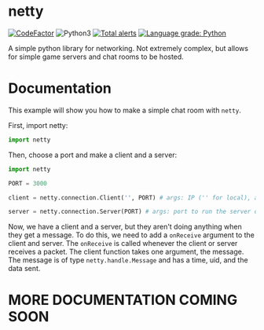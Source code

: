 # netty
[![CodeFactor](https://www.codefactor.io/repository/github/enbyte/netty/badge/main)](https://www.codefactor.io/repository/github/enbyte/netty/overview/main)  ![Python3](https://camo.githubusercontent.com/7bd92a3fe06a0419e93f81a09888a1f8a2ca0837d51dcb739356dddd537c1b73/68747470733a2f2f696d672e736869656c64732e696f2f62616467652f707974686f6e2d332d626c75652e7376673f763d31)
[![Total alerts](https://img.shields.io/lgtm/alerts/g/enbyte/netty.svg?logo=lgtm&logoWidth=18)](https://lgtm.com/projects/g/enbyte/netty/alerts/)
[![Language grade: Python](https://img.shields.io/lgtm/grade/python/g/enbyte/netty.svg?logo=lgtm&logoWidth=18)](https://lgtm.com/projects/g/enbyte/netty/context:python)


A simple python library for networking. Not extremely complex, but allows for simple game servers and chat rooms to be hosted.

# Documentation

This example will show you how to make a simple chat room with `netty`.

First, import netty:
```python
import netty
```
Then, choose a port and make a client and a server:
```python
import netty

PORT = 3000

client = netty.connection.Client('', PORT) # args: IP ('' for local), and port.

server = netty.connection.Server(PORT) # args: port to run the server on.
```
Now, we have a client and a server, but they aren't doing anything when they get a message. To do this, we need to add a `onReceive` argument to the client and server.
The `onReceive` is called whenever the client or server receives a packet. 
The client function takes one argument, the message. 
The message is of type `netty.handle.Message` and has a time, uid, and the data sent.

MORE DOCUMENTATION COMING SOON
==============================
